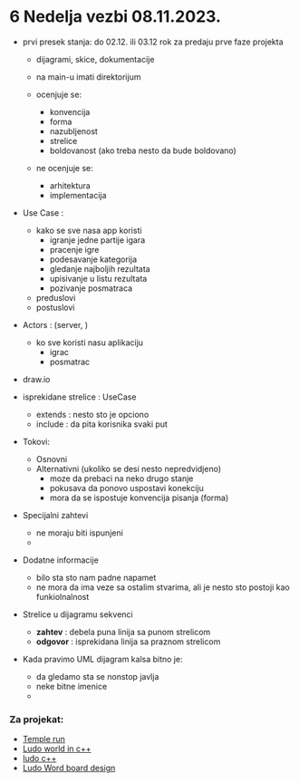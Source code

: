 # 6 Nedelja vezbi 08.11.2023.

- prvi presek stanja: do 02.12. ili 03.12 rok za predaju prve faze projekta
    - dijagrami, skice, dokumentacije
    - na main-u imati direktorijum
    - ocenjuje se:
        - konvencija
        - forma
        - nazubljenost
        - strelice
        - boldovanost (ako treba nesto da bude boldovano)

    - ne ocenjuje se:
        - arhitektura
        - implementacija

- Use Case :
    - kako se sve nasa app koristi
        - igranje jedne partije igara
        - pracenje igre
        - podesavanje kategorija
        - gledanje najboljih rezultata
        - upisivanje u listu rezultata
        - pozivanje posmatraca 
    - preduslovi
    - postuslovi

- Actors : (server, )
    - ko sve koristi nasu aplikaciju
        - igrac
        - posmatrac
        
- draw.io

- isprekidane strelice : UseCase
    - extends : nesto sto je opciono
    - include : da pita korisnika svaki put

- Tokovi:
    - Osnovni 
    - Alternativni (ukoliko se desi nesto nepredvidjeno)
        - moze da prebaci na neko drugo stanje
        - pokusava da ponovo uspostavi konekciju
        - mora da se ispostuje konvencija pisanja (forma)  

- Specijalni zahtevi
    - ne moraju biti ispunjeni
    - 

- Dodatne informacije
    - bilo sta sto nam padne napamet
    - ne mora da ima veze sa ostalim stvarima, ali je nesto sto postoji kao funkiolnalnost

- Strelice u dijagramu sekvenci
    - **zahtev** : debela puna linija sa punom strelicom
    - **odgovor** : isprekidana linija sa praznom strelicom


- Kada pravimo UML dijagram kalsa bitno je:
    - da gledamo sta se nonstop javlja
    - neke bitne imenice
    - 

### Za projekat: 

- <u href="https://forums.unrealengine.com/t/c-video-tutorial-how-to-start-coding-a-game-like-temple-run/49307" target="_blank"> Temple run </u>
- <u href="https://www.quora.com/How-do-I-make-a-Ludo-game-in-C" target="_blank" > Ludo world in c++ </u>
- <u href="https://github.com/am-shubh/ludo/blob/master/Ludo.cpp" target="_blank"> ludo c++ </u>
- <u href="https://www.geeksforgeeks.org/design-ludo-board-using-computer-graphics/"> Ludo Word board design </u>